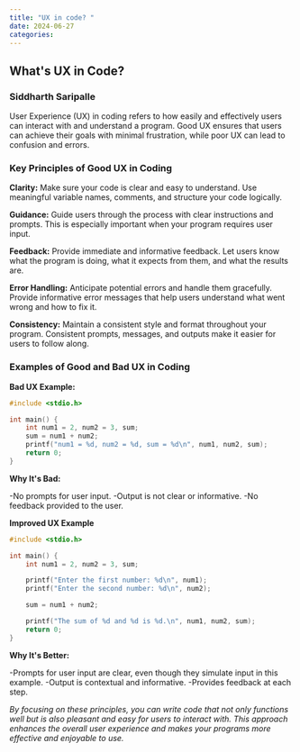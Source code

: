 ```yaml
---
title: "UX in code? "
date: 2024-06-27
categories:
---
```

## What's UX in Code?
### Siddharth Saripalle

User Experience (UX) in coding refers to how easily and effectively users can interact with and understand a program. Good UX ensures that users can achieve their goals with minimal frustration, while poor UX can lead to confusion and errors.

### Key Principles of Good UX in Coding
**Clarity:** Make sure your code is clear and easy to understand. Use meaningful variable names, comments, and structure your code logically.

**Guidance:** Guide users through the process with clear instructions and prompts. This is especially important when your program requires user input.

**Feedback:** Provide immediate and informative feedback. Let users know what the program is doing, what it expects from them, and what the results are.

**Error Handling:** Anticipate potential errors and handle them gracefully. Provide informative error messages that help users understand what went wrong and how to fix it.

**Consistency:** Maintain a consistent style and format throughout your program. Consistent prompts, messages, and outputs make it easier for users to follow along.

### Examples of Good and Bad UX in Coding
**Bad UX Example:**

```C
#include <stdio.h>

int main() {
    int num1 = 2, num2 = 3, sum;
    sum = num1 + num2;
    printf("num1 = %d, num2 = %d, sum = %d\n", num1, num2, sum);
    return 0;
}
```
**Why It's Bad:**

-No prompts for user input.
-Output is not clear or informative.
-No feedback provided to the user.

**Improved UX Example**
```C
#include <stdio.h>

int main() {
    int num1 = 2, num2 = 3, sum;

    printf("Enter the first number: %d\n", num1);  
    printf("Enter the second number: %d\n", num2);  

    sum = num1 + num2;

    printf("The sum of %d and %d is %d.\n", num1, num2, sum);
    return 0;
}
```
**Why It's Better:**

-Prompts for user input are clear, even though they simulate input in this example.
-Output is contextual and informative.
-Provides feedback at each step.

*By focusing on these principles, you can write code that not only functions well but is also pleasant and easy for users to interact with. This approach enhances the overall user experience and makes your programs more effective and enjoyable to use.*



